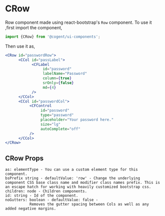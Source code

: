 # CRow 

Row component made using react-bootstrap's `Row` component.
To use it ,first import the component,

```jsx harmony
import {CRow} from '@cogent/ui-components';
```
Then use it as,

```jsx harmony
<CRow id="passwordRow">
      <CCol id="passLabel">
            <CFLabel
                 id="password"
                 labelName="Password"
                 column={true}
                 srOnly={false}
                 md={4}
            />
      </CCol>
      <CCol id="passwordCol">
           <CFControl
                id="password"
                type="password"
                placeholder="Your password here."
                size="lg"
                autoComplete="off"
           />
      </CCol>
</CRow>
```
## CRow Props

```
as: elementType - You can use a custom element type for this component.
bsPrefix string - defaultValue: 'row' - Change the underlying component CSS base class name and modifier class names prefix. This is an escape hatch for working with heavily customized bootstrap css.
children: node - Children components.
id: string - Id of the component.
noGutters: boolean - defaultValue: false - 	
           Removes the gutter spacing between Cols as well as any added negative margins.
```